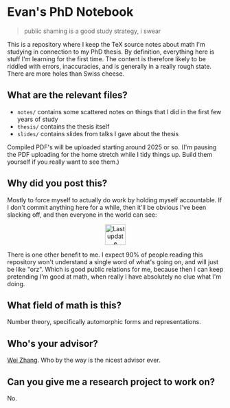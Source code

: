 # Evan's PhD Notebook

> public shaming is a good study strategy, i swear

This is a repository where I keep the TeX source notes about math I'm studying
in connection to my PhD thesis. By definition, everything here is stuff I'm
learning for the first time. The content is therefore likely to be riddled with
errors, inaccuracies, and is generally in a really rough state. There are more
holes than Swiss cheese.

## What are the relevant files?

- `notes/` contains some scattered notes on things that I did in the first few years of study
- `thesis/` contains the thesis itself
- `slides/` contains slides from talks I gave about the thesis

Compiled PDF's will be uploaded starting around 2025 or so.
(I'm pausing the PDF uploading for the home stretch while I tidy things up.
Build them yourself if you really want to see them.)

## Why did you post this?

Mostly to force myself to actually do work by holding myself accountable. If I
don't commit anything here for a while, then it'll be obvious I've been slacking
off, and then everyone in the world can see:

<p align="center">
<img src="https://img.shields.io/github/last-commit/vEnhance/evans-phd-notebook" alt="Last update" height="48px">
</p>

There is one other benefit to me. I expect 90% of people reading this repository
won't understand a single word of what's going on, and will just be like "orz".
Which is good public relations for me, because then I can keep pretending I'm
good at math, when really I have absolutely no clue what I'm doing.

## What field of math is this?

Number theory, specifically automorphic forms and representations.

## Who's your advisor?

[Wei Zhang][wei]. Who by the way is the nicest advisor ever.

[wei]: https://en.wikipedia.org/wiki/Wei_Zhang_(mathematician)

## Can you give me a research project to work on?

No.
